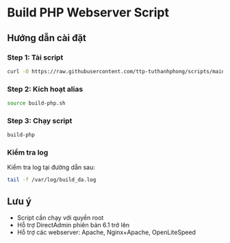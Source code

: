 # Build PHP Webserver Script

## Hướng dẫn cài đặt

### Step 1: Tải script
```bash
curl -O https://raw.githubusercontent.com/ttp-tuthanhphong/scripts/main/build-php.sh
```

### Step 2: Kích hoạt alias
```bash
source build-php.sh
```

### Step 3: Chạy script
```bash
build-php
```

### Kiểm tra log
Kiểm tra log tại đường dẫn sau:
```bash
tail -f /var/log/build_da.log
```

## Lưu ý
- Script cần chạy với quyền root
- Hỗ trợ DirectAdmin phiên bản 6.1 trở lên
- Hỗ trợ các webserver: Apache, Nginx+Apache, OpenLiteSpeed
